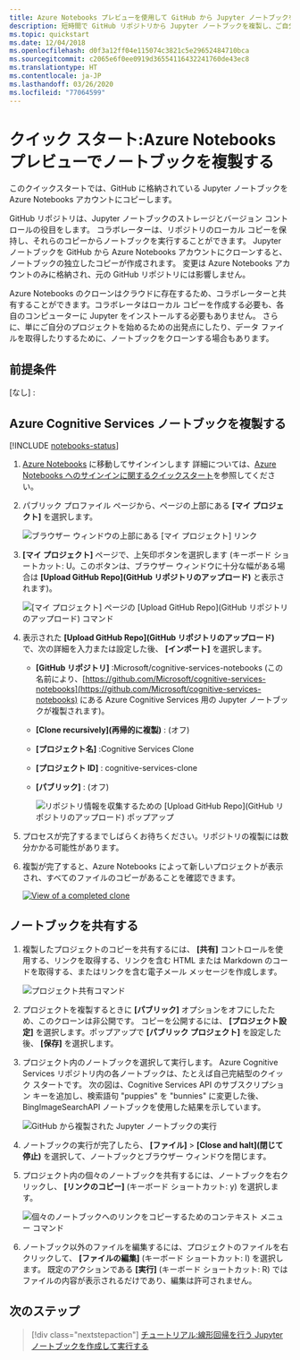 ```yaml
---
title: Azure Notebooks プレビューを使用して GitHub から Jupyter ノートブックを複製する
description: 短時間で GitHub リポジトリから Jupyter ノートブックを複製し、ご自分の Azure Notebooks アカウントで実行します。
ms.topic: quickstart
ms.date: 12/04/2018
ms.openlocfilehash: d0f3a12ff04e115074c3821c5e29652484710bca
ms.sourcegitcommit: c2065e6f0ee0919d36554116432241760de43ec8
ms.translationtype: HT
ms.contentlocale: ja-JP
ms.lasthandoff: 03/26/2020
ms.locfileid: "77064599"
---
```

# <a name="quickstart-clone-a-notebook-in-azure-notebooks-preview"></a>クイック スタート:Azure Notebooks プレビューでノートブックを複製する

このクイックスタートでは、GitHub に格納されている Jupyter ノートブックを Azure Notebooks アカウントにコピーします。 

GitHub リポジトリは、Jupyter ノートブックのストレージとバージョン コントロールの役目をします。 コラボレーターは、リポジトリのローカル コピーを保持し、それらのコピーからノートブックを実行することができます。 Jupyter ノートブックを GitHub から Azure Notebooks アカウントにクローンすると、ノートブックの独立したコピーが作成されます。 変更は Azure Notebooks アカウントのみに格納され、元の GitHub リポジトリには影響しません。 

Azure Notebooks のクローンはクラウドに存在するため、コラボレーターと共有することができます。コラボレータはローカル コピーを作成する必要も、各自のコンピューターに Jupyter をインストールする必要もありません。 さらに、単にご自分のプロジェクトを始めるための出発点にしたり、データ ファイルを取得したりするために、ノートブックをクローンする場合もあります。 

## <a name="prerequisites"></a>前提条件
[なし] :

## <a name="clone-azure-cognitive-services-notebooks"></a>Azure Cognitive Services ノートブックを複製する

[!INCLUDE [notebooks-status](../../includes/notebooks-status.md)]

1. [Azure Notebooks](https://notebooks.azure.com) に移動してサインインします 詳細については、[Azure Notebooks へのサインインに関するクイックスタート](quickstart-sign-in-azure-notebooks.md)を参照してください。

1. パブリック プロファイル ページから、ページの上部にある **[マイ プロジェクト]** を選択します。

    ![ブラウザー ウィンドウの上部にある [マイ プロジェクト] リンク](media/quickstarts/my-projects-link.png)

1. **[マイ プロジェクト]** ページで、上矢印ボタンを選択します (キーボード ショートカット: U。このボタンは、ブラウザー ウィンドウに十分な幅がある場合は **[Upload GitHub Repo]\(GitHub リポジトリのアップロード\)** と表示されます)。

    ![[マイ プロジェクト] ページの [Upload GitHub Repo]\(GitHub リポジトリのアップロード\) コマンド](media/quickstarts/upload-github-repo-command.png)

1. 表示された **[Upload GitHub Repo]\(GitHub リポジトリのアップロード\)** で、次の詳細を入力または設定した後、 **[インポート]** を選択します。

   - **[GitHub リポジトリ]** :Microsoft/cognitive-services-notebooks (この名前により、[https://github.com/Microsoft/cognitive-services-notebooks](https://github.com/Microsoft/cognitive-services-notebooks) にある Azure Cognitive Services 用の Jupyter ノートブックが複製されます)。
   - **[Clone recursively]\(再帰的に複製\)** : (オフ)
   - **[プロジェクト名]** :Cognitive Services Clone
   - **[プロジェクト ID]** : cognitive-services-clone
   - **[パブリック]** : (オフ)

     ![リポジトリ情報を収集するための [Upload GitHub Repo]\(GitHub リポジトリのアップロード\) ポップアップ](media/quickstarts/upload-github-repo-popup.png)

1. プロセスが完了するまでしばらくお待ちください。リポジトリの複製には数分かかる可能性があります。

1. 複製が完了すると、Azure Notebooks によって新しいプロジェクトが表示され、すべてのファイルのコピーがあることを確認できます。

    [![](media/quickstarts/completed-clone.png "View of a completed clone")](media/quickstarts/completed-clone.png#lightbox)

## <a name="share-a-notebook"></a>ノートブックを共有する

1. 複製したプロジェクトのコピーを共有するには、 **[共有]** コントロールを使用する、リンクを取得する、リンクを含む HTML または Markdown のコードを取得する、またはリンクを含む電子メール メッセージを作成します。

    ![プロジェクト共有コマンド](media/quickstarts/share-project-command.png)

1. プロジェクトを複製するときに **[パブリック]** オプションをオフにしたため、このクローンは非公開です。 コピーを公開するには、 **[プロジェクト設定]** を選択します。ポップアップで **[パブリック プロジェクト]** を設定した後、 **[保存]** を選択します。

1. プロジェクト内のノートブックを選択して実行します。 Azure Cognitive Services リポジトリ内の各ノートブックは、たとえば自己完結型のクイック スタートです。 次の図は、Cognitive Services API のサブスクリプション キーを追加し、検索語句 "puppies" を "bunnies" に変更した後、BingImageSearchAPI ノートブックを使用した結果を示しています。

    ![GitHub から複製された Jupyter ノートブックの実行](media/quickstarts/clone-notebook-result.png)

1. ノートブックの実行が完了したら、 **[ファイル]**  >  **[Close and halt]\(閉じて停止\)** を選択して、ノートブックとブラウザー ウィンドウを閉じます。

1. プロジェクト内の個々のノートブックを共有するには、ノートブックを右クリックし、 **[リンクのコピー]** (キーボード ショートカット: y) を選択します。

    ![個々のノートブックへのリンクをコピーするためのコンテキスト メニュー コマンド](media/quickstarts/copy-link-to-individual-notebook.png)

1. ノートブック以外のファイルを編集するには、プロジェクトのファイルを右クリックして、 **[ファイルの編集]** (キーボード ショートカット: I) を選択します。 既定のアクションである **[実行]** (キーボード ショートカット: R) ではファイルの内容が表示されるだけであり、編集は許可されません。

## <a name="next-steps"></a>次のステップ

> [!div class="nextstepaction"]
> [チュートリアル:線形回帰を行う Jupyter ノートブックを作成して実行する](tutorial-create-run-jupyter-notebook.md)
